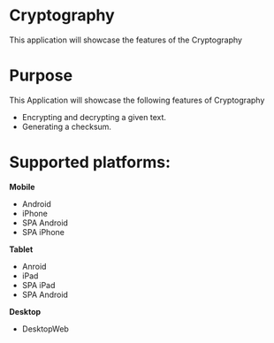 Cryptography
==================

This application will showcase the features of the Cryptography


# Purpose
This Application will showcase the following features of Cryptography

* Encrypting and decrypting a given text.
* Generating a checksum.

# Supported platforms:
**Mobile**
 * Android
 * iPhone
 * SPA Android
 * SPA iPhone
 
**Tablet** 
 * Anroid
 * iPad
 * SPA iPad
 * SPA Android
 
**Desktop**
 * DesktopWeb
